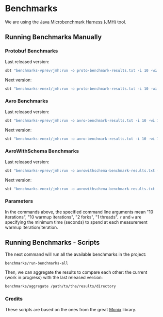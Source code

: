 # Benchmarks

We are using the [Java Microbenchmark Harness (JMH)](http://openjdk.java.net/projects/code-tools/jmh/) tool.

## Running Benchmarks Manually

### Protobuf Benchmarks

Last released version:

```bash
sbt "benchmarks-vprev/jmh:run -o proto-benchmark-results.txt -i 10 -wi 10 -f 2 -t 1 -r 1 -w 1 freestyle.rpc.benchmarks.ProtoBenchmark"
```

Next version:

```bash
sbt "benchmarks-vnext/jmh:run -o proto-benchmark-results.txt -i 10 -wi 10 -f 2 -t 1 -r 1 -w 1 freestyle.rpc.benchmarks.ProtoBenchmark"
```

### Avro Benchmarks

Last released version:

```bash
sbt "benchmarks-vprev/jmh:run -o avro-benchmark-results.txt -i 10 -wi 10 -f 2 -t 1 -r 1 -w 1 freestyle.rpc.benchmarks.AvroBenchmark"
```

Next version:

```bash
sbt "benchmarks-vnext/jmh:run -o avro-benchmark-results.txt -i 10 -wi 10 -f 2 -t 1 -r 1 -w 1 freestyle.rpc.benchmarks.AvroBenchmark"
```

### AvroWithSchema Benchmarks

Last released version:

```bash
sbt "benchmarks-vprev/jmh:run -o avrowithschema-benchmark-results.txt -i 10 -wi 10 -f 2 -t 1 -r 1 -w 1 freestyle.rpc.benchmarks.AvroWithSchemaBenchmark"
```

Next version:

```bash
sbt "benchmarks-vnext/jmh:run -o avrowithschema-benchmark-results.txt -i 10 -wi 10 -f 2 -t 1 -r 1 -w 1 freestyle.rpc.benchmarks.AvroWithSchemaBenchmark"
```

### Parameters

In the commands above, the specified command line arguments mean "10 iterations", "10 warmup iterations", "2 forks", "1 threads". `r` and `w` are specifying the minimum time (seconds) to spend at each measurement warmup iteration/iteration.

## Running Benchmarks - Scripts

The next command will run all the available benchmarks in the project:

```bash
benchmarks/run-benchmarks-all
```

Then, we can aggregate the results to compare each other: the current (work in progress) with the last released version:

```bash
benchmarks/aggregate /path/to/the/results/directory
```

### Credits

These scripts are based on the ones from the great [Monix](https://github.com/monix/monix) library.